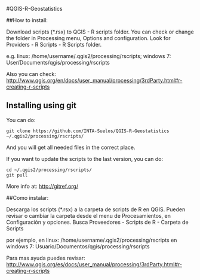 #QGIS-R-Geostatistics

##How to install:

Download scripts (*.rsx) to QGIS - R scripts folder. You can check or change the folder in Processing menu, Options and configuration. Look for Providers - R Scripts - R Scripts folder.

e.g. linux: /home/username/.qgis2/processing/rscripts; 
     windows 7: User/Documents/qgis/processing/rscripts


Also you can check:
http://www.qgis.org/en/docs/user_manual/processing/3rdParty.html#r-creating-r-scripts

## Installing using git

You can do:
```
git clone https://github.com/INTA-Suelos/QGIS-R-Geostatistics ~/.qgis2/processing/rscripts/
```

And you will get all needed files in the correct place.

If you want to update the scripts to the last version, you can do:
```
cd ~/.qgis2/processing/rscripts/
git pull
```

More info at: http://gitref.org/

##Como instalar:

Descarga los scripts (*.rsx) a la carpeta de scripts de R en QGIS. Pueden revisar o cambiar la carpeta desde el menu de Procesamientos, en Configuración y opciones. Busca Proveedores - Scripts de R - Carpeta de Scripts

por ejemplo, en linux: /home/username/.qgis2/processing/rscripts
en windows 7: Usuario/Documentos/qgis/processing/rscripts

Para mas ayuda puedes revisar:
http://www.qgis.org/es/docs/user_manual/processing/3rdParty.html#r-creating-r-scripts


